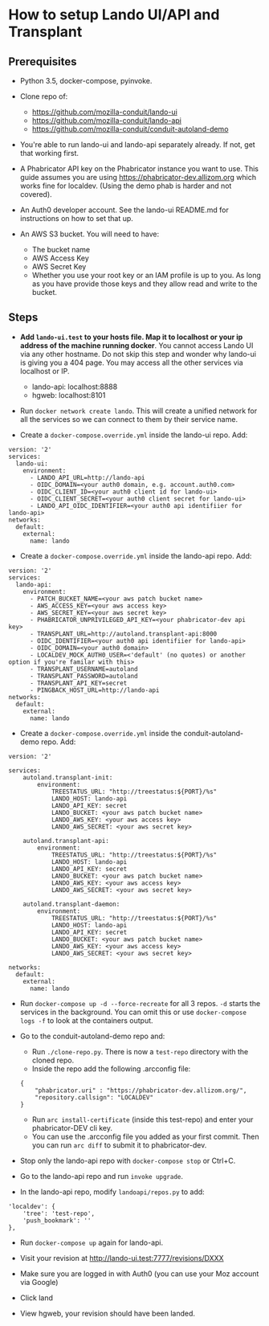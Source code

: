 # How to setup Lando UI/API and Transplant

## Prerequisites

- Python 3.5, docker-compose, pyinvoke.

- Clone repo of:
    - https://github.com/mozilla-conduit/lando-ui
    - https://github.com/mozilla-conduit/lando-api
    - https://github.com/mozilla-conduit/conduit-autoland-demo

- You're able to run lando-ui and lando-api separately already. If not, get
that working first.

- A Phabricator API key on the Phabricator instance you want to use. This guide
assumes you are using https://phabricator-dev.allizom.org which works fine
for localdev. (Using the demo phab is harder and not covered).

- An Auth0 developer account. See the lando-ui README.md for instructions on
how to set that up.

- An AWS S3 bucket. You will need to have:
    - The bucket name
    - AWS Access Key
    - AWS Secret Key
    - Whether you use your root key or an IAM profile is up to you. As long as
    you have provide those keys and they allow read and write to the bucket.


## Steps

- **Add `lando-ui.test` to your hosts file. Map it to localhost or your ip
address of the machine running docker**. You cannot access Lando UI via
any other hostname. Do not skip this step and wonder why lando-ui is giving you
a 404 page. You may access all the other services via localhost or IP.
    - lando-api: localhost:8888
    - hgweb: localhost:8101

- Run `docker network create lando`. This will create a unified network for
all the services so we can connect to them by their service name.

- Create a `docker-compose.override.yml` inside the lando-ui repo. Add:
```
version: '2'
services:
  lando-ui:
    environment:
      - LANDO_API_URL=http://lando-api
      - OIDC_DOMAIN=<your auth0 domain, e.g. account.auth0.com>
      - OIDC_CLIENT_ID=<your auth0 client id for lando-ui>
      - OIDC_CLIENT_SECRET=<your auth0 client secret for lando-ui>
      - LANDO_API_OIDC_IDENTIFIER=<your auth0 api identifiier for lando-api>
networks:
  default:
    external:
      name: lando
```

- Create a `docker-compose.override.yml` inside the lando-api repo. Add:
```
version: '2'
services:
  lando-api:
    environment:
      - PATCH_BUCKET_NAME=<your aws patch bucket name>
      - AWS_ACCESS_KEY=<your aws access key>
      - AWS_SECRET_KEY=<your aws secret key>
      - PHABRICATOR_UNPRIVILEGED_API_KEY=<your phabricator-dev api key>
      - TRANSPLANT_URL=http://autoland.transplant-api:8000
      - OIDC_IDENTIFIER=<your auth0 api identifiier for lando-api>
      - OIDC_DOMAIN=<your auth0 domain>
      - LOCALDEV_MOCK_AUTH0_USER=<'default' (no quotes) or another option if you're familar with this>
      - TRANSPLANT_USERNAME=autoland
      - TRANSPLANT_PASSWORD=autoland
      - TRANSPLANT_API_KEY=secret
      - PINGBACK_HOST_URL=http://lando-api
networks:
  default:
    external:
      name: lando
```

- Create a `docker-compose.override.yml` inside the conduit-autoland-demo repo. Add:
```
version: '2'

services:
    autoland.transplant-init:
        environment:
            TREESTATUS_URL: "http://treestatus:${PORT}/%s"
            LANDO_HOST: lando-api
            LANDO_API_KEY: secret
            LANDO_BUCKET: <your aws patch bucket name>
            LANDO_AWS_KEY: <your aws access key>
            LANDO_AWS_SECRET: <your aws secret key>

    autoland.transplant-api:
        environment:
            TREESTATUS_URL: "http://treestatus:${PORT}/%s"
            LANDO_HOST: lando-api
            LANDO_API_KEY: secret
            LANDO_BUCKET: <your aws patch bucket name>
            LANDO_AWS_KEY: <your aws access key>
            LANDO_AWS_SECRET: <your aws secret key>

    autoland.transplant-daemon:
        environment:
            TREESTATUS_URL: "http://treestatus:${PORT}/%s"
            LANDO_HOST: lando-api
            LANDO_API_KEY: secret
            LANDO_BUCKET: <your aws patch bucket name>
            LANDO_AWS_KEY: <your aws access key>
            LANDO_AWS_SECRET: <your aws secret key>

networks:
  default:
    external:
      name: lando
```

- Run `docker-compose up -d --force-recreate` for all 3 repos. `-d` starts the
 services in the background. You can omit this or use `docker-compose logs -f`
 to look at the containers output.

- Go to the conduit-autoland-demo repo and:
    - Run `./clone-repo.py`. There is now a `test-repo` directory with the cloned
    repo.
    - Inside the repo add the following .arcconfig file:
    ```
    {
        "phabricator.uri" : "https://phabricator-dev.allizom.org/",
        "repository.callsign": "LOCALDEV"
    }
    ```
    - Run `arc install-certificate` (inside this test-repo) and enter your
    phabricator-DEV cli key.
    - You can use the .arcconfig file you added as your first commit. Then you
       can run `arc diff` to submit it to phabricator-dev.

- Stop only the lando-api repo with `docker-compose stop` or Ctrl+C.

- Go to the lando-api repo and run `invoke upgrade`.

- In the lando-api repo, modify `landoapi/repos.py` to add:
```
'localdev': {
    'tree': 'test-repo',
    'push_bookmark': ''
},
```

- Run `docker-compose up` again for lando-api.

- Visit your revision at http://lando-ui.test:7777/revisions/DXXX

- Make sure you are logged in with Auth0 (you can use your Moz account via Google)

- Click land

- View hgweb, your revision should have been landed.
